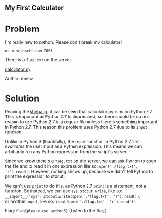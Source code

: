 ## My First Calculator
# Problem
I'm really new to python. Please don't break my calculator!

`nc misc.hsctf.com 7001`

There is a `flag.txt` on the server.

[calculator.py](./calculator.py)  

Author: meow
# Solution
Reading the [shebang](https://en.wikipedia.org/wiki/Shebang_(Unix)), it can be seen that calculator.py runs on Python *2.7*. This is important as Python 2.7 is deprecated, so there should be no real reason to use Python 2.7 in a regular file unless there's something important in Python 2.7. This reason this problem uses Python 2.7 due to its `input` function. 

Unlike in Python 3 (thankfully), the `input` function in Python 2.7 first *evaluates* the user input as a Python expression. This means we can arbitrarily run any Python expression from the script's server.

Since we know there's a `flag.txt` on the server, we can ask Python to open the file and to read it in one expression like so: `open('./flag.txt', 'r').read()`. However, nothing shows up, because we didn't tell Python to print the expression to stdout.

We can't use `print` to do this, as Python 2.7 `print` is a statement, not a function. So instead, we can use `sys.stdout.write`, like so: `__import__('sys').stdout.write(open('./flag.txt', 'r').read())`,  
or another `input`, like so: `input(open('./flag.txt', 'r').read())`

Flag: `flag{please_use_python3}`
(Listen to the flag.)